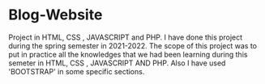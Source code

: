 # Blog-Website
Project in HTML, CSS , JAVASCRIPT and PHP.
I have done this project during the spring semester in 2021-2022. The scope of this project was to put in practice all the knowledges that we had been 
learning during this semeter in HTML, CSS , JAVASCRIPT AND PHP. Also I have used 'BOOTSTRAP' in some specific sections. 
